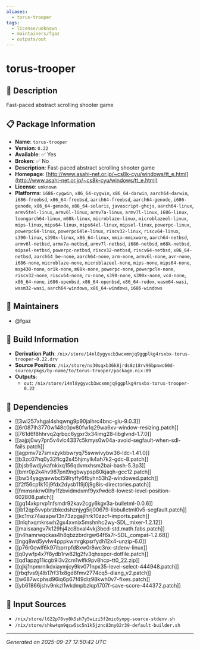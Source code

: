 ```yaml
---
aliases:
  - torus-trooper
tags:
  - license/unknown
  - maintainers/fgaz
  - outputs/out
---
```


# torus-trooper

## 📝 Description

Fast-paced abstract scrolling shooter game

## 📋 Package Information

- **Name**: `torus-trooper`
- **Version**: `0.22`
- **Available**: ✅ Yes
- **Broken**: ✅ No
- **Description**: Fast-paced abstract scrolling shooter game
- **Homepage**: [http://www.asahi-net.or.jp/~cs8k-cyu/windows/tt_e.html](http://www.asahi-net.or.jp/~cs8k-cyu/windows/tt_e.html)
- **License**: `unknown`
- **Platforms**: `i686-cygwin`, `x86_64-cygwin`, `x86_64-darwin`, `aarch64-darwin`, `i686-freebsd`, `x86_64-freebsd`, `aarch64-freebsd`, `aarch64-genode`, `i686-genode`, `x86_64-genode`, `x86_64-solaris`, `javascript-ghcjs`, `aarch64-linux`, `armv5tel-linux`, `armv6l-linux`, `armv7a-linux`, `armv7l-linux`, `i686-linux`, `loongarch64-linux`, `m68k-linux`, `microblaze-linux`, `microblazeel-linux`, `mips-linux`, `mips64-linux`, `mips64el-linux`, `mipsel-linux`, `powerpc-linux`, `powerpc64-linux`, `powerpc64le-linux`, `riscv32-linux`, `riscv64-linux`, `s390-linux`, `s390x-linux`, `x86_64-linux`, `mmix-mmixware`, `aarch64-netbsd`, `armv6l-netbsd`, `armv7a-netbsd`, `armv7l-netbsd`, `i686-netbsd`, `m68k-netbsd`, `mipsel-netbsd`, `powerpc-netbsd`, `riscv32-netbsd`, `riscv64-netbsd`, `x86_64-netbsd`, `aarch64_be-none`, `aarch64-none`, `arm-none`, `armv6l-none`, `avr-none`, `i686-none`, `microblaze-none`, `microblazeel-none`, `mips-none`, `mips64-none`, `msp430-none`, `or1k-none`, `m68k-none`, `powerpc-none`, `powerpcle-none`, `riscv32-none`, `riscv64-none`, `rx-none`, `s390-none`, `s390x-none`, `vc4-none`, `x86_64-none`, `i686-openbsd`, `x86_64-openbsd`, `x86_64-redox`, `wasm64-wasi`, `wasm32-wasi`, `aarch64-windows`, `x86_64-windows`, `i686-windows`
## 👥 Maintainers

- @fgaz


## 🔧 Build Information

- **Derivation Path**: `/nix/store/14nl8ygyvcb3wcxmnjq9ggplkg4rsxbx-torus-trooper-0.22.drv`
- **Source Position**: `/nix/store/ns30sqxb36k8jrds8z18rv96bpnwc60d-source/pkgs/by-name/to/torus-trooper/package.nix:89`
- **Outputs**:
  - `out`:  `/nix/store/14nl8ygyvcb3wcxmnjq9ggplkg4rsxbx-torus-trooper-0.22`

## 🔗 Dependencies

- [[3wl257xhgal4shqwng9p90jalhrc4bnc-glu-9.0.3]]
- [[6r087lh3770w148c0pv80fw1q29wa6xv-window-resizing.patch]]
- [[761d6f8hhrvq2qrbqc6ygxr3x34img28-libglvnd-1.7.0]]
- [[aajpj0wy7pn5v4vlc4337c5kmys0w04a-avoid-segfault-when-sdl-fails.patch]]
- [[agpmv7z7smxzykbbwryq75swwivybw36-ldc-1.41.0]]
- [[b3zc07hq0y32flcg2s45hjmylk4ah7k2-gdc-8.patch]]
- [[bjsb6wdjykafnkixq156qdvmxhsm2bai-bash-5.3p3]]
- [[bmr0p2k4hv987pnl9ngbwypsp80kjaqh-gcc12.patch]]
- [[bw54yagyavwbcl59lryffy6fbyhn53h2-windowed.patch]]
- [[f2f56cp1k10j9fdx2dysb119j0j9g8is-directories.patch]]
- [[fmmsnkrw0lhy1fzbvidmdxmf9yxfwdc8-lowest-level-position-602808.patch]]
- [[gq14xkprvp1nfsmdr92kav2cgy6kgv3a-bulletml-0.0.6]]
- [[ib12qp5vvpbrzbkcdshznjyg5rj00679-libbulletml0v5-segfault.patch]]
- [[kc1mz74azapw13n73zpgajlhrk10zzcf-imports.patch]]
- [[lnlqhxqmkrswh2gx4xvnix5mshnhc2wy-SDL_mixer-1.2.12]]
- [[maisxangv7k129hj4zc8bxal4vkj3bcd-std.math.fabs.patch]]
- [[n4hamrwqckas4h8qbzzbrdrgw64f6s7r-SDL_compat-1.2.68]]
- [[ngq8wd5yvlw4pppkwmrgkpsrfydh12x4-unzip-6.0]]
- [[p76r0cwlf6k97ibprrpfd8xw0r8wc3nx-stdenv-linux]]
- [[q0ywfp4x7f8ydb1rw82lg2fv3qhxxpcr-dotfile.patch]]
- [[qd1apzg11icgb9i3v2cm1wlfk9pv8hcp-tt0_22.zip]]
- [[qjkj1npmrnlkdxiaymjcy9kv071npx35-level-select-444948.patch]]
- [[rbqfvs9j4lb17rf31x8gd6fmv2774cq5-dlang_v2.patch]]
- [[w687wcphsd96iq6p67f49diz98kwh0v7-fixes.patch]]
- [[yb61866jshv9nkzl1wkdmpbzlqp1707f-save-score-444372.patch]]

## 📁 Input Sources

- `/nix/store/l622p70vy8k5sh7y5wizi5f2mic6ynpg-source-stdenv.sh`
- `/nix/store/shkw4qm9qcw5sc5n1k5jznc83ny02r39-default-builder.sh`

---
*Generated on 2025-09-27 12:50:42 UTC*
